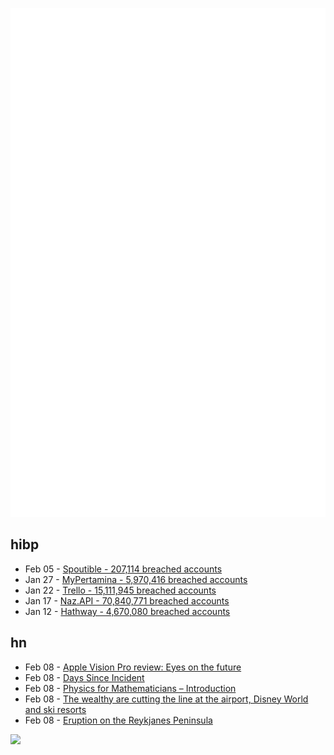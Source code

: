 ![Metrics](https://raw.githubusercontent.com/phixion/phixion/master/metrics.svg)

## hibp

<!--
for https://github.com/phixion/phixion/blob/main/.github/workflows/feeds.yml
-->
<!--START_SECTION:haveibeenpwnd-->
- Feb 05 - [Spoutible - 207,114 breached accounts](https://haveibeenpwned.com/PwnedWebsites#Spoutible)
- Jan 27 - [MyPertamina - 5,970,416 breached accounts](https://haveibeenpwned.com/PwnedWebsites#MyPertamina)
- Jan 22 - [Trello - 15,111,945 breached accounts](https://haveibeenpwned.com/PwnedWebsites#Trello)
- Jan 17 - [Naz.API - 70,840,771 breached accounts](https://haveibeenpwned.com/PwnedWebsites#NazApi)
- Jan 12 - [Hathway - 4,670,080 breached accounts](https://haveibeenpwned.com/PwnedWebsites#Hathway)
<!--END_SECTION:haveibeenpwnd-->

## hn

<!--
for https://github.com/phixion/phixion/blob/main/.github/workflows/feeds.yml
-->
<!--START_SECTION:hn-->
- Feb 08 - [Apple Vision Pro review: Eyes on the future](https://sixcolors.com/post/2024/02/apple-vision-pro-review-eyes-on-the-future/)
- Feb 08 - [Days Since Incident](https://neal.fun/days-since-incident/)
- Feb 08 - [Physics for Mathematicians – Introduction](https://nicf.net/articles/physics-for-mathematicians/)
- Feb 08 - [The wealthy are cutting the line at the airport, Disney World and ski resorts](https://www.cnn.com/2024/02/08/business/line-skipping-clear-disney/index.html)
- Feb 08 - [Eruption on the Reykjanes Peninsula](https://www.ruv.is/english/2024-02-08-eruption-on-the-reykjanes-peninsula-404272)
<!--END_SECTION:hn-->

<!--
for https://yhype.me
-->
![](https://hit.yhype.me/github/profile?user_id=13013670)
